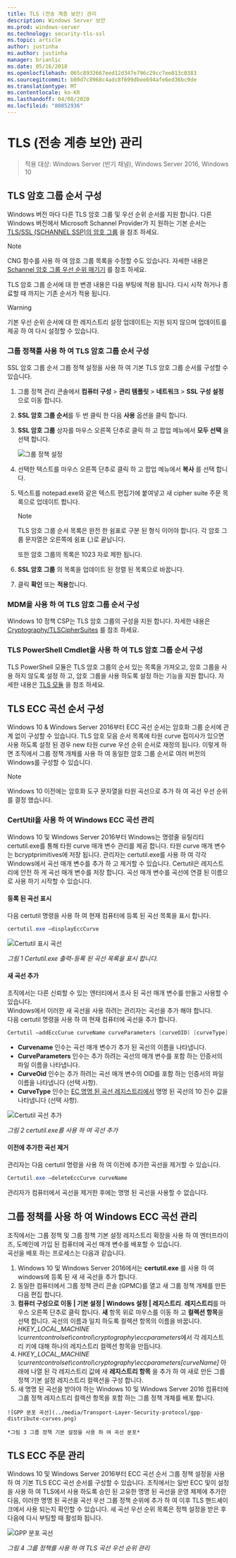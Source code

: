 ```yaml
---
title: TLS (전송 계층 보안) 관리
description: Windows Server 보안
ms.prod: windows-server
ms.technology: security-tls-ssl
ms.topic: article
author: justinha
ms.author: justinha
manager: brianlic
ms.date: 05/16/2018
ms.openlocfilehash: 065c8932667eed12d347e796c29cc7ee013c0383
ms.sourcegitcommit: b00d7c8968c4adc8f699dbee694afe6ed36bc9de
ms.translationtype: MT
ms.contentlocale: ko-KR
ms.lasthandoff: 04/08/2020
ms.locfileid: "80852936"
---
```

# <a name="manage-transport-layer-security-tls"></a>TLS (전송 계층 보안) 관리

>적용 대상: Windows Server (반기 채널), Windows Server 2016, Windows 10

## <a name="configuring-tls-cipher-suite-order"></a>TLS 암호 그룹 순서 구성

Windows 버전 마다 다른 TLS 암호 그룹 및 우선 순위 순서를 지원 합니다. 다른 Windows 버전에서 Microsoft Schannel Provider가 지 원하는 기본 순서는 [TLS/SSL (SCHANNEL SSP)의 암호 그룹](https://msdn.microsoft.com/library/windows/desktop/aa374757.aspx) 을 참조 하세요.

> [!NOTE] 
> CNG 함수를 사용 하 여 암호 그룹 목록을 수정할 수도 있습니다. 자세한 내용은 [Schannel 암호 그룹 우선 순위 매기기](https://msdn.microsoft.com/library/windows/desktop/bb870930.aspx) 를 참조 하세요.

TLS 암호 그룹 순서에 대 한 변경 내용은 다음 부팅에 적용 됩니다. 다시 시작 하거나 종료할 때 까지는 기존 순서가 적용 됩니다.

> [!WARNING] 
> 기본 우선 순위 순서에 대 한 레지스트리 설정 업데이트는 지원 되지 않으며 업데이트를 제공 하 여 다시 설정할 수 있습니다. 

### <a name="configuring-tls-cipher-suite-order-by-using-group-policy"></a>그룹 정책를 사용 하 여 TLS 암호 그룹 순서 구성

SSL 암호 그룹 순서 그룹 정책 설정을 사용 하 여 기본 TLS 암호 그룹 순서를 구성할 수 있습니다.

1. 그룹 정책 관리 콘솔에서 **컴퓨터 구성** > **관리 템플릿** > **네트워크** > **SSL 구성 설정**으로 이동 합니다.
2. **SSL 암호 그룹 순서**를 두 번 클릭 한 다음 **사용** 옵션을 클릭 합니다.
3. **SSL 암호 그룹** 상자를 마우스 오른쪽 단추로 클릭 하 고 팝업 메뉴에서 **모두 선택** 을 선택 합니다.

   ![그룹 정책 설정](../media/Transport-Layer-Security-protocol/ssl-cipher-suite-order-gp-setting.png)

4. 선택한 텍스트를 마우스 오른쪽 단추로 클릭 하 고 팝업 메뉴에서 **복사** 를 선택 합니다.
5. 텍스트를 notepad.exe와 같은 텍스트 편집기에 붙여넣고 새 cipher suite 주문 목록으로 업데이트 합니다.

   > [!NOTE]
   > TLS 암호 그룹 순서 목록은 완전 한 쉼표로 구분 된 형식 이어야 합니다. 각 암호 그룹 문자열은 오른쪽에 쉼표 (,)로 끝납니다. 
   > 
   > 또한 암호 그룹의 목록은 1023 자로 제한 됩니다.

6. **SSL 암호 그룹** 의 목록을 업데이트 된 정렬 된 목록으로 바꿉니다.
7. 클릭 **확인** 또는 **적용**합니다.

### <a name="configuring-tls-cipher-suite-order-by-using-mdm"></a>MDM을 사용 하 여 TLS 암호 그룹 순서 구성

Windows 10 정책 CSP는 TLS 암호 그룹의 구성을 지원 합니다. 자세한 내용은 [Cryptography/TLSCipherSuites](https://msdn.microsoft.com/windows/hardware/commercialize/customize/mdm/policy-configuration-service-provider#cryptography-tlsciphersuites) 를 참조 하세요.

### <a name="configuring-tls-cipher-suite-order-by-using-tls-powershell-cmdlets"></a>TLS PowerShell Cmdlet을 사용 하 여 TLS 암호 그룹 순서 구성

TLS PowerShell 모듈은 TLS 암호 그룹의 순서 있는 목록을 가져오고, 암호 그룹을 사용 하지 않도록 설정 하 고, 암호 그룹을 사용 하도록 설정 하는 기능을 지원 합니다. 자세한 내용은 [TLS 모듈](https://technet.microsoft.com/itpro/powershell/windows/tls/tls) 을 참조 하세요.

## <a name="configuring-tls-ecc-curve-order"></a>TLS ECC 곡선 순서 구성 

Windows 10 & Windows Server 2016부터 ECC 곡선 순서는 암호화 그룹 순서에 관계 없이 구성할 수 있습니다. TLS 암호 모음 순서 목록에 타원 curve 접미사가 있으면 사용 하도록 설정 된 경우 new 타원 curve 우선 순위 순서로 재정의 됩니다. 이렇게 하면 조직에서 그룹 정책 개체를 사용 하 여 동일한 암호 그룹 순서로 여러 버전의 Windows를 구성할 수 있습니다.

> [!NOTE]
> Windows 10 이전에는 암호화 도구 문자열을 타원 곡선으로 추가 하 여 곡선 우선 순위를 결정 했습니다.

### <a name="managing-windows-ecc-curves-using-certutil"></a>CertUtil을 사용 하 여 Windows ECC 곡선 관리

Windows 10 및 Windows Server 2016부터 Windows는 명령줄 유틸리티 certutil.exe를 통해 타원 curve 매개 변수 관리를 제공 합니다. 타원 curve 매개 변수는 bcryptprimitives에 저장 됩니다. 관리자는 certutil.exe를 사용 하 여 각각 Windows에서 곡선 매개 변수를 추가 하 고 제거할 수 있습니다. Certutil은 레지스트리에 안전 하 게 곡선 매개 변수를 저장 합니다. 곡선 매개 변수를 곡선에 연결 된 이름으로 사용 하기 시작할 수 있습니다.    

#### <a name="displaying-registered-curves"></a>등록 된 곡선 표시

다음 certutil 명령을 사용 하 여 현재 컴퓨터에 등록 된 곡선 목록을 표시 합니다.

```powershell
certutil.exe –displayEccCurve
```

![Certutil 표시 곡선](../media/Transport-Layer-Security-protocol/certutil-display-curves.png)

*그림 1 Certutil.exe 출력-등록 된 곡선 목록을 표시 합니다.*

#### <a name="adding-a-new-curve"></a>새 곡선 추가

조직에서는 다른 신뢰할 수 있는 엔터티에서 조사 된 곡선 매개 변수를 만들고 사용할 수 있습니다.  
Windows에서 이러한 새 곡선을 사용 하려는 관리자는 곡선을 추가 해야 합니다.  
다음 certutil 명령을 사용 하 여 현재 컴퓨터에 곡선을 추가 합니다.

```powershell
Certutil —addEccCurue curveName curveParameters [curveOID] [curveType]
```

- **Curvename** 인수는 곡선 매개 변수가 추가 된 곡선의 이름을 나타냅니다.
- **CurveParameters** 인수는 추가 하려는 곡선의 매개 변수를 포함 하는 인증서의 파일 이름을 나타냅니다.
- **CurveOid** 인수는 추가 하려는 곡선 매개 변수의 OID를 포함 하는 인증서의 파일 이름을 나타냅니다 (선택 사항).
- **CurveType** 인수는 [EC 명명 된 곡선 레지스트리에서](http://www.iana.org/assignments/tls-parameters/tls-parameters.xhtml#tls-parameters-8) 명명 된 곡선의 10 진수 값을 나타냅니다 (선택 사항).

![Certutil 곡선 추가](../media/Transport-Layer-Security-protocol/certutil-add-curves.png)

*그림 2 certutil.exe를 사용 하 여 곡선 추가*

#### <a name="removing-a-previously-added-curve"></a>이전에 추가한 곡선 제거

관리자는 다음 certutil 명령을 사용 하 여 이전에 추가한 곡선을 제거할 수 있습니다.

```powershell
Certutil.exe –deleteEccCurve curveName
```

관리자가 컴퓨터에서 곡선을 제거한 후에는 명명 된 곡선을 사용할 수 없습니다.

## <a name="managing-windows-ecc-curves-using-group-policy"></a>그룹 정책를 사용 하 여 Windows ECC 곡선 관리

조직에서는 그룹 정책 및 그룹 정책 기본 설정 레지스트리 확장을 사용 하 여 엔터프라이즈, 도메인에 가입 된 컴퓨터에 곡선 매개 변수를 배포할 수 있습니다.  
곡선을 배포 하는 프로세스는 다음과 같습니다.

1.    Windows 10 및 Windows Server 2016에서는 **certutil.exe** 를 사용 하 여 windows에 등록 된 새 새 곡선을 추가 합니다.
2.    동일한 컴퓨터에서 그룹 정책 관리 콘솔 (GPMC)를 열고 새 그룹 정책 개체를 만든 다음 편집 합니다.
3.    **컴퓨터 구성으로 이동 | 기본 설정 | Windows 설정 | 레지스트리**.  **레지스트리**를 마우스 오른쪽 단추로 클릭 합니다. **새** 항목 위로 마우스를 이동 하 고 **컬렉션 항목**을 선택 합니다. 곡선의 이름과 일치 하도록 컬렉션 항목의 이름을 바꿉니다. *HKEY_LOCAL_MACHINE \currentcontrolset\control\cryptography\eccparameters*에서 각 레지스트리 키에 대해 하나의 레지스트리 컬렉션 항목을 만듭니다.
4.    *HKEY_LOCAL_MACHINE \currentcontrolset\control\cryptography\eccparameters\[curveName]* 아래에 나열 된 각 레지스트리 값에 새 **레지스트리 항목** 을 추가 하 여 새로 만든 그룹 정책 기본 설정 레지스트리 컬렉션을 구성 합니다.
5.    새 명명 된 곡선을 받아야 하는 Windows 10 및 Windows Server 2016 컴퓨터에 그룹 정책 레지스트리 컬렉션 항목을 포함 하는 그룹 정책 개체를 배포 합니다.

    ![GPP 분포 곡선](../media/Transport-Layer-Security-protocol/gpp-distribute-curves.png)

    *그림 3 그룹 정책 기본 설정을 사용 하 여 곡선 분포*

## <a name="managing-tls-ecc-order"></a>TLS ECC 주문 관리

Windows 10 및 Windows Server 2016부터 ECC 곡선 순서 그룹 정책 설정을 사용 하 여 기본 TLS ECC 곡선 순서를 구성할 수 있습니다. 조직에서는 일반 ECC 및이 설정을 사용 하 여 TLS에서 사용 하도록 승인 된 고유한 명명 된 곡선을 운영 체제에 추가한 다음, 이러한 명명 된 곡선을 곡선 우선 그룹 정책 순위에 추가 하 여 이후 TLS 핸드셰이크에서 사용 되는지 확인할 수 있습니다. 새 곡선 우선 순위 목록은 정책 설정을 받은 후 다음에 다시 부팅할 때 활성화 됩니다.     

![GPP 분포 곡선](../media/Transport-Layer-Security-protocol/gp-managing-tls-curve-priority-order.png)

*그림 4 그룹 정책를 사용 하 여 TLS 곡선 우선 순위 관리*


